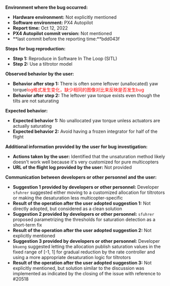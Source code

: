 **Environment where the bug occurred:**

- **Hardware environment:** Not explicitly mentioned
- **Software environment:** PX4 Autopilot
- **Report time:** Oct 12, 2022
- **PX4 Autopilot commit version:** Not mentioned
- **last commit before the reporting time:**bdd043f

**Steps for bug reproduction:**

- **Step 1:** Reproduce in Software In The Loop (SITL)
- **Step 2:** Use a tiltrotor model

**Observed behavior by the user:**

- **Behavior after step 1:** There is often some leftover (unallocated) yaw torque<font color='red'>log格式发生变化，缺少相同的图像对比来反映是否发生bug</font>
- **Behavior after step 2:** The leftover yaw torque exists even though the tilts are not saturating

**Expected behavior:**

- **Expected behavior 1:** No unallocated yaw torque unless actuators are actually saturating
- **Expected behavior 2:** Avoid having a frozen integrator for half of the flight

**Additional information provided by the user for bug investigation:**

- **Actions taken by the user:** Identified that the unsaturation method likely doesn't work well because it's very customized for pure multicopters
- **URL of the flight log provided by the user:** Not provided

**Communication between developers or other personnel and the user:**

- **Suggestion 1 provided by developers or other personnel:** Developer `sfuhrer` suggested either moving to a customized allocation for tiltrotors or making the desaturation less multicopter-specific
- **Result of the operation after the user adopted suggestion 1:** Not directly adopted, but considered as a clean solution
- **Suggestion 2 provided by developers or other personnel:** `sfuhrer` proposed parametrizing the thresholds for saturation detection as a short-term fix
- **Result of the operation after the user adopted suggestion 2:** Not explicitly mentioned
- **Suggestion 3 provided by developers or other personnel:** Developer `bkueng` suggested letting the allocation publish saturation values in the fixed range of [-1, 1] for gradual reduction by the rate controller and using a more appropriate desaturation logic for tiltrotors
- **Result of the operation after the user adopted suggestion 3:** Not explicitly mentioned, but solution similar to the discussion was implemented as indicated by the closing of the issue with reference to \#20518
